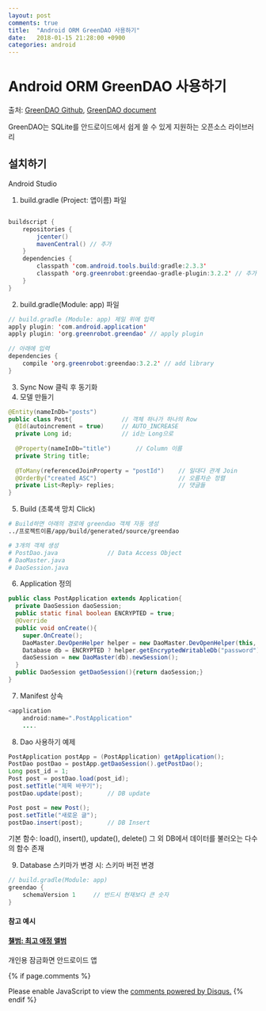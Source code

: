 ```yaml
---
layout: post
comments: true
title:  "Android ORM GreenDAO 사용하기"
date:   2018-01-15 21:28:00 +0900
categories: android
---
```

<!-- Global site tag (gtag.js) - Google Analytics -->
<script async src="https://www.googletagmanager.com/gtag/js?id=UA-112592786-1"></script>
<script>
  window.dataLayer = window.dataLayer || [];
  function gtag(){dataLayer.push(arguments);}
  gtag('js', new Date());

  gtag('config', 'UA-112592786-1');
</script>

# Android ORM GreenDAO 사용하기

출처: [GreenDAO Github](https://github.com/greenrobot/greenDAO),  [GreenDAO document](http://greenrobot.org/greendao/documentation/updating-to-greendao-3-and-annotations/)

GreenDAO는 SQLite를 안드로이드에서 쉽게 쓸 수 있게 지원하는 오픈소스 라이브러리

## 설치하기 

Android Studio

1. build.gradle (Project: 앱이름) 파일

```java

buildscript {
    repositories {
        jcenter()
        mavenCentral() // 추가
    }
    dependencies {
        classpath 'com.android.tools.build:gradle:2.3.3'
        classpath 'org.greenrobot:greendao-gradle-plugin:3.2.2' // 추가
    }
}
```

2. build.gradle(Module: app) 파일

```java
// build.gradle (Module: app) 제일 위에 입력
apply plugin: 'com.android.application'
apply plugin: 'org.greenrobot.greendao' // apply plugin
 
// 아래에 입력
dependencies {
    compile 'org.greenrobot:greendao:3.2.2' // add library
}
```

3. Sync Now 클릭 후 동기화 
4. 모델 만들기



```Java
@Entity(nameInDb="posts")
public class Post{				// 객체 하나가 하나의 Row
  @Id(autoincrement = true)  	// AUTO_INCREASE
  private Long id; 				// id는 Long으로
  
  @Property(nameInDb="title")		// Column 이름
  private String title;
  
  @ToMany(referencedJoinProperty = "postId")	// 일대다 관계 Join
  @OrderBy("created ASC")						// 오름차순 정렬
  private List<Reply> replies;					// 댓글들 
}
```

5. Build (초록색 망치 Click)

```Bash
# Build하면 아래의 경로에 greendao 객체 자동 생성
../프로젝트이름/app/build/generated/source/greendao

# 3개의 객체 생성
# PostDao.java				// Data Access Object
# DaoMaster.java
# DaoSession.java
```

6. Application 정의

```Java
public class PostApplication extends Application{
  private DaoSession daoSession;
  public static final boolean ENCRYPTED = true;
  @Override
  public void onCreate(){
    super.OnCreate();
    DaoMaster.DevOpenHelper helper = new DaoMaster.DevOpenHelper(this, "db_name_encrypted" : "db_name");	// 데이터베이스 암호화
    Database db = ENCRYPTED ? helper.getEncryptedWritableDb("password") : helper.getWritable();
    daoSession = new DaoMaster(db).newSession();
  }
  public DaoSession getDaoSession(){return daoSession;}
}
```

7. Manifest 상속

```java
<application
	android:name=".PostApplication"
	....
```

8. Dao 사용하기 예제

```Java
PostApplication postApp = (PostApplication) getApplication();
PostDao postDao = postApp.getDaoSession().getPostDao();
Long post_id = 1;
Post post = postDao.load(post_id);
post.setTitle("제목 바꾸기");
postDao.update(post);		// DB update

Post post = new Post();
post.setTitle("새로운 글");
postDao.insert(post);		// DB Insert
```

기본 함수: load(), insert(), update(), delete() 그 외 DB에서 데이터를 불러오는 다수의 함수 존재

9. Database 스키마가 변경 시: 스키마 버전 변경

```Java
// build.gradle(Module: app)
greendao {
    schemaVersion 1 	// 반드시 현재보다 큰 숫자
}
```
#### 참고 예시

#### [챌범: 최고 애정 앨범](https://play.google.com/store/apps/details?id=com.gofd.mcauto.chaelbum)

개인용 잠금화면 안드로이드 앱
<script id="dsq-count-scr" src="//mcautos-blog.disqus.com/count.js" async></script>
{% if page.comments %}
<div id="disqus_thread"></div>
<script>

/**
*  RECOMMENDED CONFIGURATION VARIABLES: EDIT AND UNCOMMENT THE SECTION BELOW TO INSERT DYNAMIC VALUES FROM YOUR PLATFORM OR CMS.
*  LEARN WHY DEFINING THESE VARIABLES IS IMPORTANT: https://disqus.com/admin/universalcode/#configuration-variables*/
  /*
  var disqus_config = function () {
  this.page.url = PAGE_URL;  // Replace PAGE_URL with your page's canonical URL variable
  this.page.identifier = PAGE_IDENTIFIER; // Replace PAGE_IDENTIFIER with your page's unique identifier variable
  };
  */
  (function() { // DON'T EDIT BELOW THIS LINE
  var d = document, s = d.createElement('script');
  s.src = 'https://mcautos-blog.disqus.com/embed.js';
  s.setAttribute('data-timestamp', +new Date());
  (d.head || d.body).appendChild(s);
  })();
  </script>
  <noscript>Please enable JavaScript to view the <a href="https://disqus.com/?ref_noscript">comments powered by Disqus.</a></noscript>
  {% endif %}